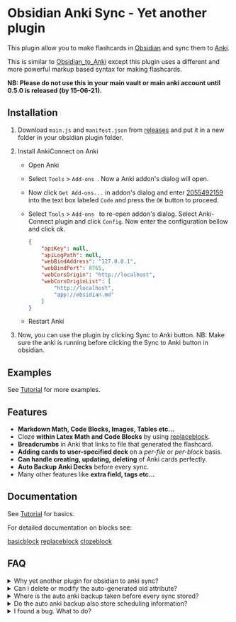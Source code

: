 # Obsidian Anki Sync - Yet another plugin

This plugin allow you to make flashcards in [Obsidian](https://obsidian.md/) and sync them to [Anki](https://apps.ankiweb.net/).

This is similar to [Obsidian_to_Anki](https://github.com/Pseudonium/Obsidian_to_Anki) except this plugin uses a different and more powerful markup based syntax for making flashcards.

**NB: Please do not use this in your main vault or main anki account until 0.5.0 is released  (by 15-06-21).**

## Installation

1. Download `main.js` and `manifest.json` from [releases](https://github.com/debanjandhar12/Obsidian-Anki-Sync/releases) and put it in a new folder in your obsidian plugin folder.

2. Install AnkiConnect on Anki

   - Open Anki

   - Select `Tools` > `Add-ons `. Now a Anki addon's dialog will open. 

   - Now click `Get Add-ons...` in addon's dialog and enter [2055492159](https://ankiweb.net/shared/info/2055492159) into the text box labeled `Code` and press the `OK` button to proceed.

   - Select `Tools` > `Add-ons ` to re-open addon's dialog. Select Anki-Connect plugin and click `Config`. Now enter the configuration bellow and click ok.

     ```json
     {
         "apiKey": null,
         "apiLogPath": null,
         "webBindAddress": "127.0.0.1",
         "webBindPort": 8765,
         "webCorsOrigin": "http://localhost",
         "webCorsOriginList": [
             "http://localhost",
             "app://obsidian.md"
         ]
     }
     ```

     

   - Restart Anki

3. Now, you can use the plugin by clicking Sync to Anki button. 
   NB: Make sure the anki is running before clicking the Sync to Anki button in obsidian.

## Examples

See [Tutorial](/docs/Tutorial.md) for more examples.

## Features

- **Markdown Math, Code Blocks, Images, Tables etc...**
- Cloze **within Latex Math and Code Blocks** by using [replaceblock](/docs/replaceblock).
- **Breadcrumbs** in Anki that links to file that generated the flashcard.
- **Adding cards to user-specified deck** on a *per-file* or *per-block* basis.
- **Can handle creating, updating, deleting** of Anki cards perfectly.
- **Auto Backup Anki Decks** before every sync.
- Many other features like **extra field, tags etc...**

## Documentation

See [Tutorial](/docs/Tutorial.md) for basics.

For detailed documentation on blocks see: 

[basicblock](/docs/basicblock.md) [replaceblock](/docs/replaceblock.md) [clozeblock](/docs/clozeblock.md)

## FAQ
<details>
 <summary>Why yet another plugin for obsidian to anki sync?</summary>
The exsisting two plugins have a major limitation to implement my workflow: No clozes inside math and code blocks ☹ <br>
It was absolutely necessary for me. This is why why I started this as a personal project.
</details>

<details>
 <summary>Can i delete or modify the auto-generated oid attribute?
 </summary>
<b>No!</b> Please dont do that. <br> We use that oid to track the cards in anki.
Deleting it will cause the plugin to delete the old card and create a new one in Anki. This means that the scheduling information for the card gets deleted if you remove or modify oid.
</details>

<details>
 <summary>Where is the auto anki backup taken before every sync stored?</summary>
In Windows 10, it is stored at:<br>
C:\Users\{WindowsUserName}\AppData\Roaming\Anki2\{AnkiProfileName}\backup
<br><br>
NB: It is stored in a per-deck basis with name ObsidianAnkiSync-Backup-${timestamp}_${deck}.apkg
</details>

<details>
 <summary>Do the auto anki backup also store scheduling information?</summary>
 Yes.
</details>
<details>
 <summary>I found a bug. What to do?</summary>
 Please create a issue <a href="https://github.com/debanjandhar12/Obsidian-Anki-Sync/issues">here</a>
</details>
